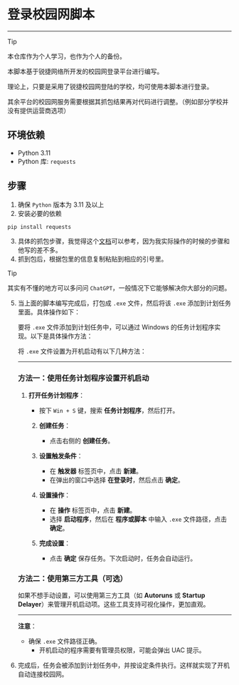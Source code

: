 # 登录校园网脚本
---

>[!tip]
> 
> 本仓库作为个人学习，也作为个人的备份。
> 
> 本脚本基于锐捷网络所开发的校园网登录平台进行编写。
>
> 理论上，只要是采用了锐捷校园网登陆的学校，均可使用本脚本进行登录。
>
> 其余平台的校园网服务需要根据其抓包结果再对代码进行调整。（例如部分学校并没有提供运营商选项）

## 环境依赖
- Python 3.11
- Python 库: `requests`

## 步骤
1. 确保 `Python` 版本为 3.11 及以上
2. 安装必要的依赖 
```Python
pip install requests
```
3. 具体的抓包步骤，我觉得这个[文档](https://github.com/AaronZSAM101/CampusNetworkConnection/blob/main/README.md)可以参考，因为我实际操作的时候的步骤和他写的差不多。
4. 抓到包后，根据包里的信息复制粘贴到相应的引号里。

>[!tip]
> 
> 其实有不懂的地方可以多问问 `ChatGPT`，一般情况下它能够解决你大部分的问题。

5. 当上面的脚本编写完成后，打包成 `.exe` 文件，然后将该 `.exe` 添加到计划任务里面。具体操作如下：

   要将 `.exe` 文件添加到计划任务中，可以通过 Windows 的任务计划程序实现。以下是具体操作方法：
   
   将 `.exe` 文件设置为开机启动有以下几种方法：
   
   ---
   
   ### 方法一：使用任务计划程序设置开机启动
   1. **打开任务计划程序**：
      - 按下 `Win + S` 键，搜索 **任务计划程序**，然后打开。
   
      2. **创建任务**：
         - 点击右侧的 **创建任务**。
   
      3. **设置触发条件**：
         - 在 **触发器** 标签页中，点击 **新建**。
         - 在弹出的窗口中选择 **在登录时**，然后点击 **确定**。
   
      4. **设置操作**：
         - 在 **操作** 标签页中，点击 **新建**。
         - 选择 **启动程序**，然后在 **程序或脚本** 中输入 `.exe` 文件路径，点击 **确定**。
   
      5. **完成设置**：
         - 点击 **确定** 保存任务。下次启动时，任务会自动运行。
   
   ### 方法二：使用第三方工具（可选）
   如果不想手动设置，可以使用第三方工具（如 **Autoruns** 或 **Startup Delayer**）来管理开机启动项。这些工具支持可视化操作，更加直观。
   
   ---
   
   **注意**： 
   - 确保 `.exe` 文件路径正确。
     - 开机启动的程序需要有管理员权限，可能会弹出 UAC 提示。
   

6. 完成后，任务会被添加到计划任务中，并按设定条件执行。这样就实现了开机自动连接校园网。
       
